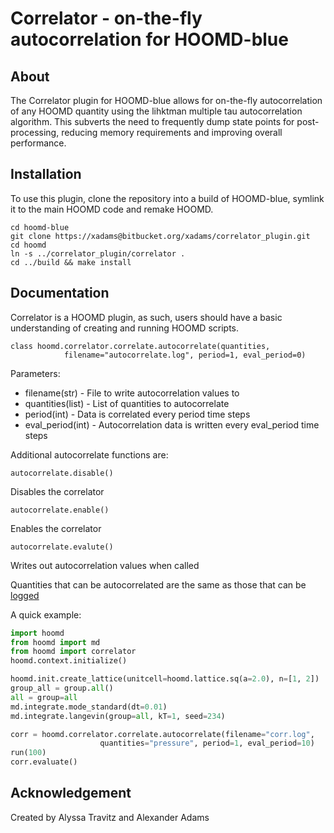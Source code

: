 # Correlator - on-the-fly autocorrelation for HOOMD-blue

## About

The Correlator plugin for HOOMD-blue allows for on-the-fly autocorrelation of any HOOMD quantity using the lihktman multiple tau autocorrelation algorithm.
This subverts the need to frequently dump state points for post-processing, reducing memory requirements and improving overall performance.

## Installation
To use this plugin, clone the repository into a build of HOOMD-blue, symlink it 
to the main HOOMD code and remake HOOMD.

    cd hoomd-blue
    git clone https://xadams@bitbucket.org/xadams/correlator_plugin.git
    cd hoomd
    ln -s ../correlator_plugin/correlator .
    cd ../build && make install

## Documentation

Correlator is a HOOMD plugin, as such, users should have a basic understanding of creating and running HOOMD scripts. 

    class hoomd.correlator.correlate.autocorrelate(quantities, 
                filename="autocorrelate.log", period=1, eval_period=0)

Parameters:
* filename(str) - File to write autocorrelation values to
* quantities(list) - List of quantities to autocorrelate
* period(int) - Data is correlated every period time steps
* eval_period(int) - Autocorrelation data is written every eval_period time steps

Additional autocorrelate functions are:

    autocorrelate.disable()
    
Disables the correlator

    autocorrelate.enable()
    
Enables the correlator

    autocorrelate.evalute()
    
Writes out autocorrelation values when called
    
Quantities that can be autocorrelated are the same as those that can be [logged](http://hoomd-blue.readthedocs.io/en/stable/module-hoomd-analyze.html)

A quick example:

```python
import hoomd
from hoomd import md
from hoomd import correlator
hoomd.context.initialize()

hoomd.init.create_lattice(unitcell=hoomd.lattice.sq(a=2.0), n=[1, 2])
group_all = group.all()
all = group=all
md.integrate.mode_standard(dt=0.01)
md.integrate.langevin(group=all, kT=1, seed=234)

corr = hoomd.correlator.correlate.autocorrelate(filename="corr.log", 
                    quantities="pressure", period=1, eval_period=10)
run(100)
corr.evaluate()
```

## Acknowledgement

Created by Alyssa Travitz and Alexander Adams
